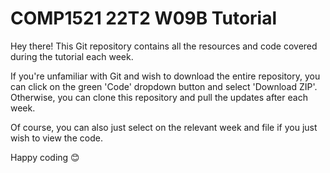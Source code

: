 # COMP1521 22T2 W09B Tutorial

Hey there! This Git repository contains all the resources and code covered during the tutorial each week.

If you're unfamiliar with Git and wish to download the entire repository, you can click on the green 'Code' dropdown button and select 'Download ZIP'. Otherwise, you can clone this repository and pull the updates after each week.

Of course, you can also just select on the relevant week and file if you just wish to view the code.

Happy coding 😊
